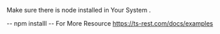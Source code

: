Make sure there is node installed in Your System .

--  npm installl 
-- For More Resource 
https://ts-rest.com/docs/examples
